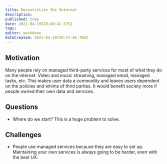 ```yaml
---
title: Decentralize the Internet
description: 
published: true
date: 2021-04-19T20:49:41.575Z
tags: 
editor: markdown
dateCreated: 2021-04-19T20:17:46.766Z
---
```


## Motivation
Many people rely on managed third-party services for most of what they do on the internet. Video and music streaming, managed email, managed tasks, etc. This makes user data a commodity and leaves users dependent on the policies and whims of third parties. It would benefit society more if people owned their own data and services.

## Questions
- Where do we start? This is a huge problem to solve.

## Challenges
- People use managed services because they are easy to set up. Maintaining your own services is always going to be harder, even with the best UX.
